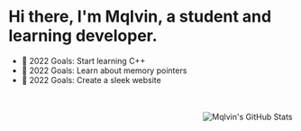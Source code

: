 # Hi there, I'm Mqlvin, a **student** and learning developer.

- 🥅 2022 Goals: Start learning C++
- 🥅 2022 Goals: Learn about memory pointers
- 🥅 2022 Goals: Create a sleek website

<br/>
<br/>

<img align="right" alt="Mqlvin's GitHub Stats" src="https://github-readme-stats.vercel.app/api?username=Mqlvin&show_icons=true&hide_border=true&title_color=199900&icon_color=68EB4E&bg_color=1C1C1C&text_color=ffffff"/>
